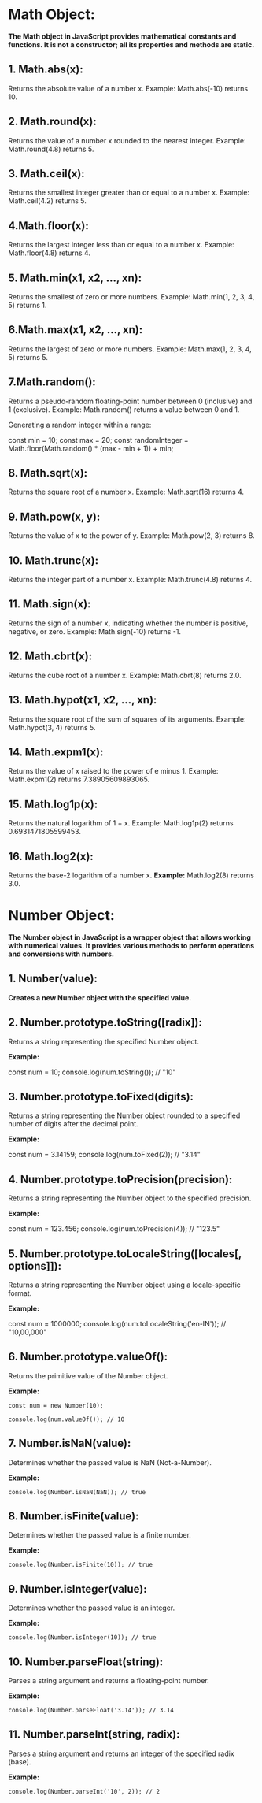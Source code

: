 # Math Object:

**The Math object in JavaScript provides mathematical constants and functions. It is not a constructor; all its properties and methods are static.**

## 1. Math.abs(x):
Returns the absolute value of a number x.
Example: Math.abs(-10) returns 10.

## 2. Math.round(x):
Returns the value of a number x rounded to the nearest integer.
Example: Math.round(4.8) returns 5.

## 3. Math.ceil(x):
Returns the smallest integer greater than or equal to a number x.
Example: Math.ceil(4.2) returns 5.

## 4.Math.floor(x):
Returns the largest integer less than or equal to a number x.
Example: Math.floor(4.8) returns 4.

## 5. Math.min(x1, x2, ..., xn):
Returns the smallest of zero or more numbers.
Example: Math.min(1, 2, 3, 4, 5) returns 1.

## 6.Math.max(x1, x2, ..., xn):
Returns the largest of zero or more numbers.
Example: Math.max(1, 2, 3, 4, 5) returns 5.

## 7.Math.random():
Returns a pseudo-random floating-point number between 0 (inclusive) and 1 (exclusive).
Example: 
Math.random() returns a value between 0 and 1.

Generating a random integer within a range:

const min = 10;
const max = 20;
const randomInteger = Math.floor(Math.random() * (max - min + 1)) + min;

## 8. Math.sqrt(x):
Returns the square root of a number x.
Example: Math.sqrt(16) returns 4.

## 9. Math.pow(x, y):
Returns the value of x to the power of y.
Example: Math.pow(2, 3) returns 8.

## 10. Math.trunc(x):
Returns the integer part of a number x.
Example: Math.trunc(4.8) returns 4.

## 11. Math.sign(x):
Returns the sign of a number x, indicating whether the number is positive, negative, or zero.
Example: Math.sign(-10) returns -1.

## 12. Math.cbrt(x):
Returns the cube root of a number x.
Example: Math.cbrt(8) returns 2.0.

## 13. Math.hypot(x1, x2, ..., xn):
Returns the square root of the sum of squares of its arguments.
Example: Math.hypot(3, 4) returns 5.

## 14. Math.expm1(x):
Returns the value of x raised to the power of e minus 1.
Example: Math.expm1(2) returns 7.38905609893065.

## 15. Math.log1p(x):
Returns the natural logarithm of 1 + x.
Example: Math.log1p(2) returns 0.6931471805599453.

## 16. Math.log2(x):
Returns the base-2 logarithm of a number x.
**Example:**
 Math.log2(8) returns 3.0.


# Number Object:

**The Number object in JavaScript is a wrapper object that allows working with numerical values. It provides various methods to perform operations and conversions with numbers.**

## 1. Number(value):
**Creates a new Number object with the specified value.**

## 2. Number.prototype.toString([radix]):
Returns a string representing the specified Number object.

**Example:**

const num = 10;
console.log(num.toString()); // "10"

## 3. Number.prototype.toFixed(digits):

Returns a string representing the Number object rounded to a specified number of digits after the decimal point.

**Example:**

const num = 3.14159;
console.log(num.toFixed(2)); // "3.14"

 ## 4. Number.prototype.toPrecision(precision):

Returns a string representing the Number object to the specified precision.

**Example:**

const num = 123.456;
console.log(num.toPrecision(4)); // "123.5"

 ## 5. Number.prototype.toLocaleString([locales[, options]]):

Returns a string representing the Number object using a locale-specific format.

**Example:**

const num = 1000000;
console.log(num.toLocaleString('en-IN')); // "10,00,000"

## 6. Number.prototype.valueOf():

Returns the primitive value of the Number object.

**Example:**

```const num = new Number(10);```

```console.log(num.valueOf()); // 10```

## 7. Number.isNaN(value):

Determines whether the passed value is NaN (Not-a-Number).

**Example:**

```console.log(Number.isNaN(NaN)); // true```

## 8. Number.isFinite(value):

Determines whether the passed value is a finite number.

**Example:**

```console.log(Number.isFinite(10)); // true```

## 9. Number.isInteger(value):

Determines whether the passed value is an integer.

**Example:**

```console.log(Number.isInteger(10)); // true```

## 10. Number.parseFloat(string):

Parses a string argument and returns a floating-point number.

**Example:**

```console.log(Number.parseFloat('3.14')); // 3.14```

## 11. Number.parseInt(string, radix):

Parses a string argument and returns an integer of the specified radix (base).

**Example:**

```console.log(Number.parseInt('10', 2)); // 2```

